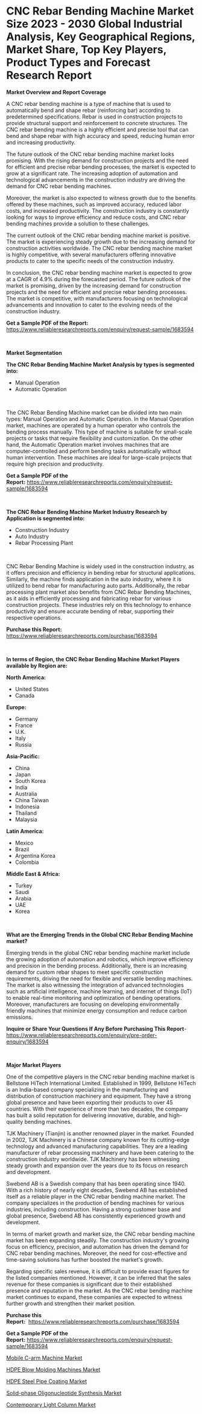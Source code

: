 <p><h1>CNC Rebar Bending Machine Market Size 2023 - 2030 Global Industrial Analysis, Key Geographical Regions, Market Share, Top Key Players, Product Types and Forecast Research Report</h1></p><p><strong>Market Overview and Report Coverage</strong></p>
<p><p>A CNC rebar bending machine is a type of machine that is used to automatically bend and shape rebar (reinforcing bar) according to predetermined specifications. Rebar is used in construction projects to provide structural support and reinforcement to concrete structures. The CNC rebar bending machine is a highly efficient and precise tool that can bend and shape rebar with high accuracy and speed, reducing human error and increasing productivity.</p><p>The future outlook of the CNC rebar bending machine market looks promising. With the rising demand for construction projects and the need for efficient and precise rebar bending processes, the market is expected to grow at a significant rate. The increasing adoption of automation and technological advancements in the construction industry are driving the demand for CNC rebar bending machines.</p><p>Moreover, the market is also expected to witness growth due to the benefits offered by these machines, such as improved accuracy, reduced labor costs, and increased productivity. The construction industry is constantly looking for ways to improve efficiency and reduce costs, and CNC rebar bending machines provide a solution to these challenges.</p><p>The current outlook of the CNC rebar bending machine market is positive. The market is experiencing steady growth due to the increasing demand for construction activities worldwide. The CNC rebar bending machine market is highly competitive, with several manufacturers offering innovative products to cater to the specific needs of the construction industry.</p><p>In conclusion, the CNC rebar bending machine market is expected to grow at a CAGR of 4.9% during the forecasted period. The future outlook of the market is promising, driven by the increasing demand for construction projects and the need for efficient and precise rebar bending processes. The market is competitive, with manufacturers focusing on technological advancements and innovation to cater to the evolving needs of the construction industry.</p></p>
<p><strong>Get a Sample PDF of the Report:</strong> <a href="https://www.reliableresearchreports.com/enquiry/request-sample/1683594">https://www.reliableresearchreports.com/enquiry/request-sample/1683594</a></p>
<p>&nbsp;</p>
<p><strong>Market Segmentation</strong></p>
<p><strong>The CNC Rebar Bending Machine Market Analysis by types is segmented into:</strong></p>
<p><ul><li>Manual Operation</li><li>Automatic Operation</li></ul></p>
<p>&nbsp;</p>
<p><p>The CNC Rebar Bending Machine market can be divided into two main types: Manual Operation and Automatic Operation. In the Manual Operation market, machines are operated by a human operator who controls the bending process manually. This type of machine is suitable for small-scale projects or tasks that require flexibility and customization. On the other hand, the Automatic Operation market involves machines that are computer-controlled and perform bending tasks automatically without human intervention. These machines are ideal for large-scale projects that require high precision and productivity.</p></p>
<p><strong>Get a Sample PDF of the Report:</strong>&nbsp;<a href="https://www.reliableresearchreports.com/enquiry/request-sample/1683594">https://www.reliableresearchreports.com/enquiry/request-sample/1683594</a></p>
<p>&nbsp;</p>
<p><strong>The CNC Rebar Bending Machine Market Industry Research by Application is segmented into:</strong></p>
<p><ul><li>Construction Industry</li><li>Auto Industry</li><li>Rebar Processing Plant</li></ul></p>
<p>&nbsp;</p>
<p><p>CNC Rebar Bending Machine is widely used in the construction industry, as it offers precision and efficiency in bending rebar for structural applications. Similarly, the machine finds application in the auto industry, where it is utilized to bend rebar for manufacturing auto parts. Additionally, the rebar processing plant market also benefits from CNC Rebar Bending Machines, as it aids in efficiently processing and fabricating rebar for various construction projects. These industries rely on this technology to enhance productivity and ensure accurate bending of rebar, supporting their respective operations.</p></p>
<p><strong>Purchase this Report:</strong>&nbsp; <a href="https://www.reliableresearchreports.com/purchase/1683594">https://www.reliableresearchreports.com/purchase/1683594</a></p>
<p>&nbsp;</p>
<p><strong>In terms of Region, the CNC Rebar Bending Machine Market Players available by Region are:</strong></p>
<p>
    <p> <strong> North America: </strong>
        <ul>
            <li>United States</li>
            <li>Canada</li>
        </ul>
        </p> 
    <p> <strong> Europe: </strong>
        <ul>
            <li>Germany</li>
            <li>France</li>
            <li>U.K.</li>
            <li>Italy</li>
            <li>Russia</li>
        </ul>
        </p> 
    <p> <strong> Asia-Pacific: </strong>
        <ul>
            <li>China</li>
            <li>Japan</li>
            <li>South Korea</li>
            <li>India</li>
            <li>Australia</li>
            <li>China Taiwan</li>
            <li>Indonesia</li>
            <li>Thailand</li>
            <li>Malaysia</li>
        </ul>
        </p> 
    <p> <strong> Latin America: </strong>
        <ul>
            <li>Mexico</li>
            <li>Brazil</li>
            <li>Argentina Korea</li>
            <li>Colombia</li>
        </ul>
        </p> 
    <p> <strong> Middle East & Africa: </strong>
        <ul>
            <li>Turkey</li>
            <li>Saudi</li>
            <li>Arabia</li>
            <li>UAE</li>
            <li>Korea</li>
        </ul>
    </p>
    </p>
<p>&nbsp;</p>
<p><strong>What are the Emerging Trends in the Global CNC Rebar Bending Machine market?</strong></p>
<p><p>Emerging trends in the global CNC rebar bending machine market include the growing adoption of automation and robotics, which improve efficiency and precision in the bending process. Additionally, there is an increasing demand for custom rebar shapes to meet specific construction requirements, driving the need for flexible and versatile bending machines. The market is also witnessing the integration of advanced technologies such as artificial intelligence, machine learning, and internet of things (IoT) to enable real-time monitoring and optimization of bending operations. Moreover, manufacturers are focusing on developing environmentally friendly machines that minimize energy consumption and reduce carbon emissions.</p></p>
<p><strong>Inquire or Share Your Questions If Any Before Purchasing This Report</strong>- <a href="https://www.reliableresearchreports.com/enquiry/pre-order-enquiry/1683594">https://www.reliableresearchreports.com/enquiry/pre-order-enquiry/1683594</a></p>
<p>&nbsp;</p>
<p><strong>Major Market Players</strong></p>
<p><p>One of the competitive players in the CNC rebar bending machine market is Bellstone HiTech International Limited. Established in 1999, Bellstone HiTech is an India-based company specializing in the manufacturing and distribution of construction machinery and equipment. They have a strong global presence and have been exporting their products to over 45 countries. With their experience of more than two decades, the company has built a solid reputation for delivering innovative, durable, and high-quality bending machines.</p><p>TJK Machinery (Tianjin) is another renowned player in the market. Founded in 2002, TJK Machinery is a Chinese company known for its cutting-edge technology and advanced manufacturing capabilities. They are a leading manufacturer of rebar processing machinery and have been catering to the construction industry worldwide. TJK Machinery has been witnessing steady growth and expansion over the years due to its focus on research and development.</p><p>Swebend AB is a Swedish company that has been operating since 1940. With a rich history of nearly eight decades, Swebend AB has established itself as a reliable player in the CNC rebar bending machine market. The company specializes in the production of bending machines for various industries, including construction. Having a strong customer base and global presence, Swebend AB has consistently experienced growth and development.</p><p>In terms of market growth and market size, the CNC rebar bending machine market has been expanding steadily. The construction industry's growing focus on efficiency, precision, and automation has driven the demand for CNC rebar bending machines. Moreover, the need for cost-effective and time-saving solutions has further boosted the market's growth.</p><p>Regarding specific sales revenue, it is difficult to provide exact figures for the listed companies mentioned. However, it can be inferred that the sales revenue for these companies is significant due to their established presence and reputation in the market. As the CNC rebar bending machine market continues to expand, these companies are expected to witness further growth and strengthen their market position.</p></p>
<p><strong>Purchase this Report:</strong>&nbsp;&nbsp;<a href="https://www.reliableresearchreports.com/purchase/1683594">https://www.reliableresearchreports.com/purchase/1683594</a></p>
<p></p>
<p><strong>Get a Sample PDF of the Report:</strong>&nbsp;<a href="https://www.reliableresearchreports.com/enquiry/request-sample/1683594">https://www.reliableresearchreports.com/enquiry/request-sample/1683594</a></p>
<p><p><a href="https://medium.com/@v8581137/mobile-c-arm-machine-market-insights-into-market-cagr-market-trends-and-growth-strategies-c13f440f5411">Mobile C-arm Machine Market</a></p><p><a href="https://www.linkedin.com/pulse/hdpe-blow-molding-machines-market-research/">HDPE Blow Molding Machines Market</a></p><p><a href="https://www.linkedin.com/pulse/hdpe-steel-pipe-coating-market-insights/">HDPE Steel Pipe Coating Market</a></p><p><a href="https://medium.com/@hotspotflipk/solid-phase-oligonucleotide-synthesis-market-insight-market-trends-growth-forecasted-from-2023-ca13f0cb82eb">Solid-phase Oligonucleotide Synthesis Market</a></p><p><a href="https://www.linkedin.com/pulse/contemporary-light-column-market-size-share-amp/">Contemporary Light Column Market</a></p></p>
